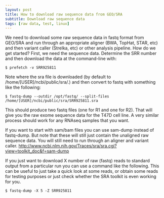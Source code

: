 ```yaml
---
layout: post
title: How to download raw sequence data from GEO/SRA
subtitle: Download raw sequence data
tags: [raw data, test, linux]
---
```

We need to download some raw sequence data in fastq format from GEO/SRA and run through an appropriate aligner (BWA, TopHat, STAR, etc) and then variant caller (Strelka, etc) or other analysis pipeline. 
How do we get started?  First, we need the sequence data.
Determine the SRR number and then download the data at the command-line with:
~~~
$ prefetch -v SRR925811
~~~
Note where the sra file is downloaded (by default to /home/[USER]/ncbi/public/sra/.) and then convert to fastq with something like the following:
~~~
$ fastq-dump --outdir /opt/fastq/ --split-files /home/[USER]/ncbi/public/sra/SRR925811.sra
~~~
This should produce two fastq files (one for R1 and one for R2). That will give you the raw exome sequence data for the T47D cell line. A very similar process should work for any RNAseq samples that you want.

If you want to start with sam/bam files you can use sam-dump instead of fastq-dump. But note that these will still just contain the unaligned raw sequence data. You will still need to run through an aligner and variant caller.
http://www.ncbi.nlm.nih.gov/Traces/sra/sra.cgi?view=toolkit_doc&f=sam-dump

If you just want to download X number of raw (fastq) reads to standard output from a particular run you can use a command like the following. This can be useful to just take a quick look at some reads, or obtain some reads for testing purposes or just check whether the SRA toolkit is even working for you.
~~~
$ fastq-dump -X 5 -Z SRR925811
~~~



